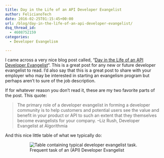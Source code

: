 ```yaml
---
title: Day in the Life of an API Developer Evangelist
author: FelicianoTech
date: 2016-02-25T01:15:45+00:00
url: /blog/day-in-the-life-of-an-api-developer-evangelist/
dsq_thread_id:
  - 4608752159
categories:
  - Developer Evangelism

---
```

I came across a very nice blog post called, &#8220;<a href="http://nordicapis.com/day-in-the-life-of-an-api-developer-evangelist/" target="_blank">Day in the Life of an API Developer Evangelist</a>&#8220;. This is a great post for any new or future developer evangelist to read. I&#8217;d also say that this is a great post to share with your employer who may be interested in starting an evangelism program but perhaps aren&#8217;t to sure of the job description.<!--more-->

If for whatever reason you don&#8217;t read it, these are my two favorite parts of the post. This quote:

> The primary role of a developer evangelist in forming a developer community is to help customers and potential users see the value and benefit in your product or API to such an extent that they themselves become evangelists for your company. &#8211;Liz Rush, Developer Evangelist at Algorithmia

And this nice little table of what we typically do:<figure id="attachment_1354" style="width: 600px" class="wp-caption aligncenter">

<figure><img class="size-medium wp-image-1354" src="/assets/img/article/http___nordicapis.com_day-in-the-li.png" alt="Table containing typical developer evangelist task." /><figcaption class="wp-caption-text">Frequent task of an (API) Developer Evangelist</figcaption></figure>
